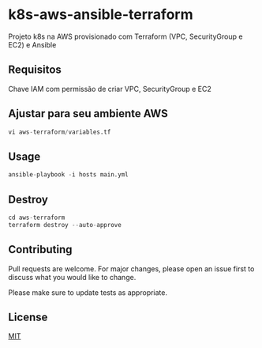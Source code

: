 # k8s-aws-ansible-terraform

Projeto k8s na AWS provisionado com Terraform (VPC, SecurityGroup e EC2) e Ansible

## Requisitos

Chave IAM com permissão de criar VPC, SecurityGroup e EC2

## Ajustar para seu ambiente AWS

```python
vi aws-terraform/variables.tf 
```

## Usage

```python
ansible-playbook -i hosts main.yml
```

## Destroy

```go
cd aws-terraform
terraform destroy --auto-approve
```

## Contributing
Pull requests are welcome. For major changes, please open an issue first to discuss what you would like to change.

Please make sure to update tests as appropriate.

## License
[MIT](https://choosealicense.com/licenses/mit/)
